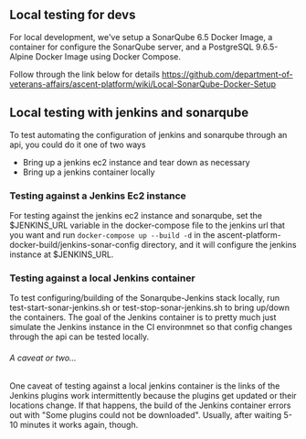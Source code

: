 ## Local testing for devs
For local development, we've setup a SonarQube 6.5 Docker Image, a container for configure the SonarQube server, and a PostgreSQL 9.6.5-Alpine Docker Image using Docker Compose. 

Follow through the link below for details
https://github.com/department-of-veterans-affairs/ascent-platform/wiki/Local-SonarQube-Docker-Setup

## Local testing with jenkins and sonarqube
To test automating the configuration of jenkins and sonarqube through an api, you could do it one of two ways
* Bring up a jenkins ec2 instance and tear down as necessary
* Bring up a jenkins container locally

### Testing against a Jenkins Ec2 instance
For testing against the jenkins ec2 instance and sonarqube, set the $JENKINS_URL variable in the docker-compose file to the jenkins url that you want and run `docker-compose up --build -d` in the ascent-platform-docker-build/jenkins-sonar-config directory, and it will configure the jenkins instance at $JENKINS_URL.

### Testing against a local Jenkins container
To test configuring/building of the Sonarqube-Jenkins stack locally, run test-start-sonar-jenkins.sh or test-stop-sonar-jenkins.sh to bring up/down the containers. The goal of the Jenkins container is to pretty much just simulate the Jenkins instance in the CI environmnet so that config changes through the api can be tested locally.
###### A caveat or two...
One caveat of testing against a local jenkins container is the links of the Jenkins plugins work intermittently because the plugins get updated or their locations change. If that happens, the build of the Jenkins container errors out with "Some plugins could not be downloaded". Usually, after waiting 5-10 minutes it works again, though.
